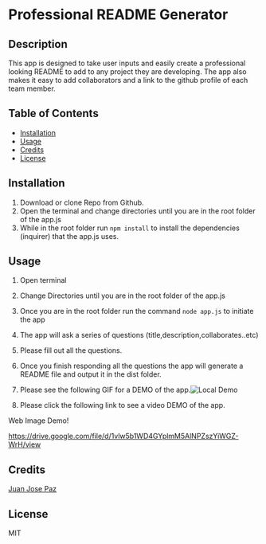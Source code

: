 
# Professional README Generator

## Description 

This app is designed to take user inputs and easily create a professional looking README to add to any project they are developing. The app also makes it easy to add collaborators and a link to the github profile of each team member.

## Table of Contents

* [Installation](#installation)
* [Usage](#usage)
* [Credits](#credits)
* [License](#license)

## Installation

1. Download or clone Repo from Github.
2. Open the terminal and change directories until you are in the root folder of the app.js
3. While in the root folder run `npm install` to install the dependencies (inquirer) that the app.js uses.

## Usage 

1. Open terminal
2. Change Directories until you are in the root folder of the app.js
3. Once you are in the root folder run the command `node app.js` to initiate the app
4. The app will ask a series of questions (title,description,collaborates..etc)
5. Please fill out all the questions.
6. Once you finish responding all the questions the app will generate a README file and output it in the dist folder.
7. Please see the following GIF for a DEMO of the app.![Local Demo](./assets/video/Demo.gif)

8. Please click the following link to see a video DEMO of the app.

Web Image Demo!

https://drive.google.com/file/d/1vlw5b1WD4GYplmM5AlNPZszYiWGZ-WrH/view



## Credits


[Juan Jose Paz](https://github.com/darkjuanjo)

## License

MIT
    